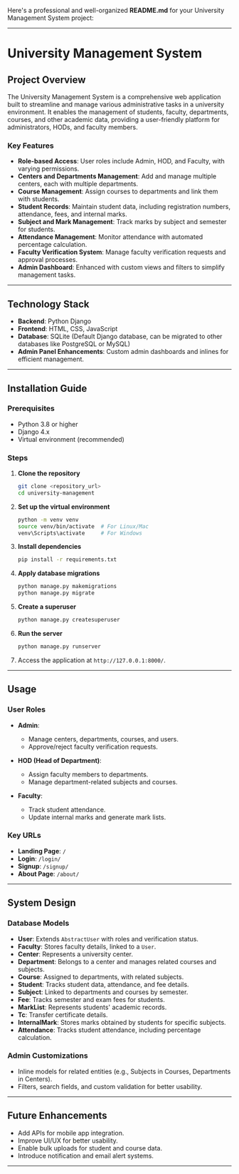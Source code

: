 Here's a professional and well-organized **README.md** for your University Management System project:  

---

# **University Management System**

## **Project Overview**

The University Management System is a comprehensive web application built to streamline and manage various administrative tasks in a university environment. It enables the management of students, faculty, departments, courses, and other academic data, providing a user-friendly platform for administrators, HODs, and faculty members.  

### **Key Features**  
- **Role-based Access**: User roles include Admin, HOD, and Faculty, with varying permissions.  
- **Centers and Departments Management**: Add and manage multiple centers, each with multiple departments.  
- **Course Management**: Assign courses to departments and link them with students.  
- **Student Records**: Maintain student data, including registration numbers, attendance, fees, and internal marks.  
- **Subject and Mark Management**: Track marks by subject and semester for students.  
- **Attendance Management**: Monitor attendance with automated percentage calculation.  
- **Faculty Verification System**: Manage faculty verification requests and approval processes.  
- **Admin Dashboard**: Enhanced with custom views and filters to simplify management tasks.  

---

## **Technology Stack**

- **Backend**: Python Django  
- **Frontend**: HTML, CSS, JavaScript  
- **Database**: SQLite (Default Django database, can be migrated to other databases like PostgreSQL or MySQL)  
- **Admin Panel Enhancements**: Custom admin dashboards and inlines for efficient management.  

---

## **Installation Guide**

### **Prerequisites**
- Python 3.8 or higher  
- Django 4.x  
- Virtual environment (recommended)  

### **Steps**  
1. **Clone the repository**  
   ```bash
   git clone <repository_url>
   cd university-management
   ```  
2. **Set up the virtual environment**  
   ```bash
   python -m venv venv
   source venv/bin/activate  # For Linux/Mac
   venv\Scripts\activate     # For Windows
   ```  
3. **Install dependencies**  
   ```bash
   pip install -r requirements.txt
   ```  
4. **Apply database migrations**  
   ```bash
   python manage.py makemigrations
   python manage.py migrate
   ```  
5. **Create a superuser**  
   ```bash
   python manage.py createsuperuser
   ```  
6. **Run the server**  
   ```bash
   python manage.py runserver
   ```  
7. Access the application at `http://127.0.0.1:8000/`.  

---

## **Usage**

### **User Roles**  
- **Admin**:  
  - Manage centers, departments, courses, and users.  
  - Approve/reject faculty verification requests.  

- **HOD (Head of Department)**:  
  - Assign faculty members to departments.  
  - Manage department-related subjects and courses.  

- **Faculty**:  
  - Track student attendance.  
  - Update internal marks and generate mark lists.  

### **Key URLs**  
- **Landing Page**: `/`  
- **Login**: `/login/`  
- **Signup**: `/signup/`  
- **About Page**: `/about/`  

---

## **System Design**

### **Database Models**  
- **User**: Extends `AbstractUser` with roles and verification status.  
- **Faculty**: Stores faculty details, linked to a `User`.  
- **Center**: Represents a university center.  
- **Department**: Belongs to a center and manages related courses and subjects.  
- **Course**: Assigned to departments, with related subjects.  
- **Student**: Tracks student data, attendance, and fee details.  
- **Subject**: Linked to departments and courses by semester.  
- **Fee**: Tracks semester and exam fees for students.  
- **MarkList**: Represents students' academic records.  
- **Tc**: Transfer certificate details.  
- **InternalMark**: Stores marks obtained by students for specific subjects.  
- **Attendance**: Tracks student attendance, including percentage calculation.  

### **Admin Customizations**  
- Inline models for related entities (e.g., Subjects in Courses, Departments in Centers).  
- Filters, search fields, and custom validation for better usability.  

---


## **Future Enhancements**

- Add APIs for mobile app integration.  
- Improve UI/UX for better usability.  
- Enable bulk uploads for student and course data.  
- Introduce notification and email alert systems.  

---

